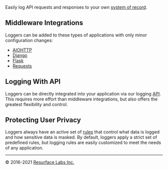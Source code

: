 Easily log API requests and responses to your own <a href="https://resurface.io">system of record</a>.

## Middleware Integrations

Loggers can be added to these types of applications with only minor configuration changes:
* <a href="https://github.com/resurfaceio/logger-python#logging-from-aiohttp">AIOHTTP</a>
* <a href="https://github.com/resurfaceio/logger-python#logging-from-django">Django</a>
* <a href="https://github.com/resurfaceio/logger-python#logging-from-flask">Flask</a>
* <a href="https://github.com/resurfaceio/logger-python#logging-from-requests">Requests</a>

## Logging With API

Loggers can be directly integrated into your application via our logging
<a href="https://github.com/resurfaceio/logger-python/blob/master/API.md">API</a>.
This requires more effort than middleware integrations, but also offers the greatest flexibility and control.

## Protecting User Privacy

Loggers always have an active set of <a href="https://resurface.io/rules.html">rules</a> that control what data is logged
and how sensitive data is masked. By default, loggers apply a strict set of predefined rules, but logging rules are easily
customized to meet the needs of any application.

---

&copy; 2016-2021 <a href="https://resurface.io">Resurface Labs Inc.</a>

